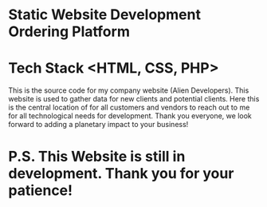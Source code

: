 # Static Website Development Ordering Platform
# Tech Stack <HTML, CSS, PHP>

This is the source code for my company website (Alien Developers). This website is used to gather data for new clients and potential clients. Here this is the central location of for all customers and vendors to reach out to me for all technological needs for development. Thank you everyone, we look forward to adding a planetary impact to your business!

# P.S. This Website is still in development. Thank you for your patience!
